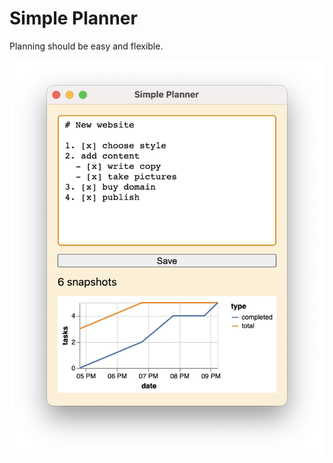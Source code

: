 # Simple Planner

Planning should be easy and flexible.

![screenshot showing the main app, with plan text above a graph of progress over time](/images/screenshot-light.png)
